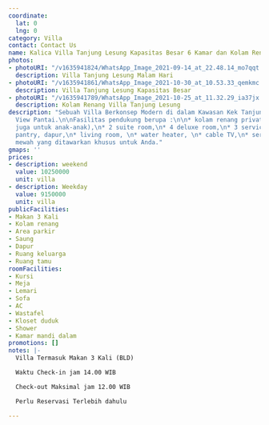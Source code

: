```yaml
---
coordinate:
  lat: 0
  lng: 0
category: Villa
contact: Contact Us
name: Kalica Villa Tanjung Lesung Kapasitas Besar 6 Kamar dan Kolam Renang
photos:
- photoURI: "/v1635941824/WhatsApp_Image_2021-09-14_at_22.48.14_mo7qqt.jpg"
  description: Villa Tanjung Lesung Malam Hari
- photoURI: "/v1635941861/WhatsApp_Image_2021-10-30_at_10.53.33_qemkmc.jpg"
  description: Villa Tanjung Lesung Kapasitas Besar
- photoURI: "/v1635941789/WhatsApp_Image_2021-10-25_at_11.32.29_ia37jx.jpg"
  description: Kolam Renang Villa Tanjung Lesung
description: "Sebuah Villa Berkonsep Modern di dalam Kawasan Kek Tanjung Lesung dengan
  View Pantai.\n\nFasilitas pendukung berupa :\n\n* kolam renang private (tersedia
  juga untuk anak-anak),\n* 2 suite room,\n* 4 deluxe room,\n* 3 service bedrooms,\n*
  pantry, dapur,\n* living room, \n* water heater, \n* cable TV,\n* serta fasilitas
  mewah yang ditawarkan khusus untuk Anda."
gmaps: ''
prices:
- description: weekend
  value: 10250000
  unit: villa
- description: Weekday
  value: 9150000
  unit: villa
publicFacilities:
- Makan 3 Kali
- Kolam renang
- Area parkir
- Saung
- Dapur
- Ruang keluarga
- Ruang tamu
roomFacilities:
- Kursi
- Meja
- Lemari
- Sofa
- AC
- Wastafel
- Kloset duduk
- Shower
- Kamar mandi dalam
promotions: []
notes: |-
  Villa Termasuk Makan 3 Kali (BLD)

  Waktu Check-in jam 14.00 WIB

  Check-out Maksimal jam 12.00 WIB

  Perlu Reservasi Terlebih dahulu

---
```

